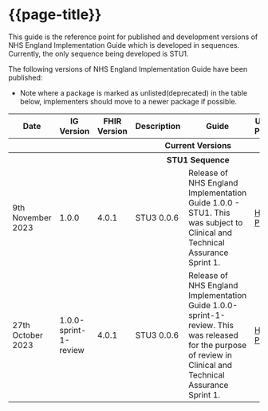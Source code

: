 # {{page-title}} 

This guide is the reference point for published and development versions of NHS England Implementation Guide which is developed in sequences. Currently, the only sequence being developed is STU1.

The following versions of NHS England Implementation Guide have been published:

- Note where a package is marked as unlisted(deprecated) in the table below, implementers should move to a newer package if possible.

<table class="assets">
<tr>
<th class="width10">Date</th>
<th class="width10">IG Version</th>
<th class="width10">FHIR Version</th>
<th class="width40">Description</th>
<th class="width10">Guide</th>
<th class="width10">UK Core Package</th>
<th class="width10">NHS England Package</th>
</tr>
<tr>
<th colspan="7">Current Versions</th>
</tr>
<tr>
<th colspan="7">STU1 Sequence</th>
</tr>
<tr>
<td>9th November 2023</td>
<td>1.0.0</td>
<td>4.0.1</td>
<td>STU3 0.0.6</td>
<td>Release of NHS England Implementation Guide 1.0.0 - STU1. This was subject to Clinical and Technical Assurance Sprint 1.</td>
<td><a href="https://simplifier.net/guide/nhs-england-implementation-guide-stu1?version=1.0.0">Home Page</a></td>
<td><a href="https://simplifier.net/packages/fhir.r4.nhsengland.stu1/1.0.0">fhir.r4.nhsengland.stu1 1.0.0</a></td>
</tr>
<tr>
<td>27th October 2023</td>
<td>1.0.0-sprint-1-review</td>
<td>4.0.1</td>
<td>STU3 0.0.6</td>
<td>Release of NHS England Implementation Guide 1.0.0-sprint-1-review. This was released for the purpose of review in Clinical and Technical Assurance Sprint 1.</td>
<td><a href="https://simplifier.net/guide/nhs-england-implementation-guide-stu1?version=1.0.0-sprint-1-review">Home Page</a></td>
<td>Unreleased</td>
</tr>
</table>